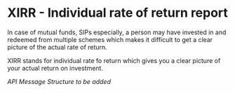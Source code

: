 # XIRR - Individual rate of return report

In case of mutual funds, SIPs especially, a person may have invested in and redeemed from multiple schemes which makes it difficult to get a clear picture of the actual rate of return.&#x20;

XIRR stands for individual rate fo return which gives you a clear picture of your actual return on investment.&#x20;



_API Message Structure to be added_

